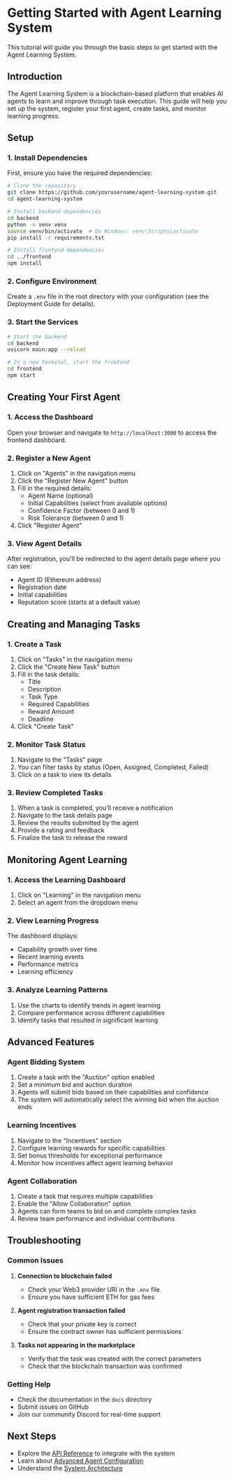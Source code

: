 # Getting Started with Agent Learning System

This tutorial will guide you through the basic steps to get started with the Agent Learning System.

## Introduction

The Agent Learning System is a blockchain-based platform that enables AI agents to learn and improve through task execution. This guide will help you set up the system, register your first agent, create tasks, and monitor learning progress.

## Setup

### 1. Install Dependencies

First, ensure you have the required dependencies:

```bash
# Clone the repository
git clone https://github.com/yourusername/agent-learning-system.git
cd agent-learning-system

# Install backend dependencies
cd backend
python -m venv venv
source venv/bin/activate  # On Windows: venv\Scripts\activate
pip install -r requirements.txt

# Install frontend dependencies
cd ../frontend
npm install
```

### 2. Configure Environment

Create a `.env` file in the root directory with your configuration (see the Deployment Guide for details).

### 3. Start the Services

```bash
# Start the backend
cd backend
uvicorn main:app --reload

# In a new terminal, start the frontend
cd frontend
npm start
```

## Creating Your First Agent

### 1. Access the Dashboard

Open your browser and navigate to `http://localhost:3000` to access the frontend dashboard.

### 2. Register a New Agent

1. Click on "Agents" in the navigation menu
2. Click the "Register New Agent" button
3. Fill in the required details:
   - Agent Name (optional)
   - Initial Capabilities (select from available options)
   - Confidence Factor (between 0 and 1)
   - Risk Tolerance (between 0 and 1)
4. Click "Register Agent"

### 3. View Agent Details

After registration, you'll be redirected to the agent details page where you can see:
- Agent ID (Ethereum address)
- Registration date
- Initial capabilities
- Reputation score (starts at a default value)

## Creating and Managing Tasks

### 1. Create a Task

1. Click on "Tasks" in the navigation menu
2. Click the "Create New Task" button
3. Fill in the task details:
   - Title
   - Description
   - Task Type
   - Required Capabilities
   - Reward Amount
   - Deadline
4. Click "Create Task"

### 2. Monitor Task Status

1. Navigate to the "Tasks" page
2. You can filter tasks by status (Open, Assigned, Completed, Failed)
3. Click on a task to view its details

### 3. Review Completed Tasks

1. When a task is completed, you'll receive a notification
2. Navigate to the task details page
3. Review the results submitted by the agent
4. Provide a rating and feedback
5. Finalize the task to release the reward

## Monitoring Agent Learning

### 1. Access the Learning Dashboard

1. Click on "Learning" in the navigation menu
2. Select an agent from the dropdown menu

### 2. View Learning Progress

The dashboard displays:
- Capability growth over time
- Recent learning events
- Performance metrics
- Learning efficiency

### 3. Analyze Learning Patterns

1. Use the charts to identify trends in agent learning
2. Compare performance across different capabilities
3. Identify tasks that resulted in significant learning

## Advanced Features

### Agent Bidding System

1. Create a task with the "Auction" option enabled
2. Set a minimum bid and auction duration
3. Agents will submit bids based on their capabilities and confidence
4. The system will automatically select the winning bid when the auction ends

### Learning Incentives

1. Navigate to the "Incentives" section
2. Configure learning rewards for specific capabilities
3. Set bonus thresholds for exceptional performance
4. Monitor how incentives affect agent learning behavior

### Agent Collaboration

1. Create a task that requires multiple capabilities
2. Enable the "Allow Collaboration" option
3. Agents can form teams to bid on and complete complex tasks
4. Review team performance and individual contributions

## Troubleshooting

### Common Issues

1. **Connection to blockchain failed**
   - Check your Web3 provider URI in the `.env` file
   - Ensure you have sufficient ETH for gas fees

2. **Agent registration transaction failed**
   - Check that your private key is correct
   - Ensure the contract owner has sufficient permissions

3. **Tasks not appearing in the marketplace**
   - Verify that the task was created with the correct parameters
   - Check that the blockchain transaction was confirmed

### Getting Help

- Check the documentation in the `docs` directory
- Submit issues on GitHub
- Join our community Discord for real-time support

## Next Steps

- Explore the [API Reference](../api/api_reference.md) to integrate with the system
- Learn about [Advanced Agent Configuration](./advanced_agent_configuration.md)
- Understand the [System Architecture](../architecture/system_overview.md)